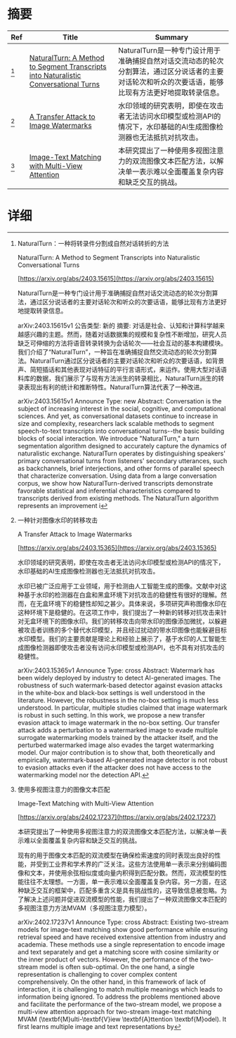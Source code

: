 # 摘要

| Ref | Title | Summary |
| --- | --- | --- |
| [^1] | [NaturalTurn: A Method to Segment Transcripts into Naturalistic Conversational Turns](https://arxiv.org/abs/2403.15615) | NaturalTurn是一种专门设计用于准确捕捉自然对话交流动态的轮次分割算法，通过区分说话者的主要对话轮次和听众的次要话语，能够比现有方法更好地提取转录信息。 |
| [^2] | [A Transfer Attack to Image Watermarks](https://arxiv.org/abs/2403.15365) | 水印领域的研究表明，即使在攻击者无法访问水印模型或检测API的情况下，水印基础的AI生成图像检测器也无法抵抗对抗攻击。 |
| [^3] | [Image-Text Matching with Multi-View Attention](https://arxiv.org/abs/2402.17237) | 本研究提出了一种使用多视图注意力的双流图像文本匹配方法，以解决单一表示难以全面覆盖复杂内容和缺乏交互的挑战。 |

# 详细

[^1]: NaturalTurn：一种将转录件分割成自然对话转折的方法

    NaturalTurn: A Method to Segment Transcripts into Naturalistic Conversational Turns

    [https://arxiv.org/abs/2403.15615](https://arxiv.org/abs/2403.15615)

    NaturalTurn是一种专门设计用于准确捕捉自然对话交流动态的轮次分割算法，通过区分说话者的主要对话轮次和听众的次要话语，能够比现有方法更好地提取转录信息。

    

    arXiv:2403.15615v1 公告类型: 新的 摘要: 对话是社会、认知和计算科学越来越感兴趣的主题。然而，随着对话数据集的规模和复杂性不断增加，研究人员缺乏可伸缩的方法将语音转录转换为会话轮次——社会互动的基本构建模块。我们介绍了“NaturalTurn”，一种旨在准确捕捉自然交流动态的轮次分割算法。NaturalTurn通过区分说话者的主要对话轮次和听众的次要话语，如背景声、简短插话和其他表现对话特征的平行言语形式，来运作。使用大型对话语料库的数据，我们展示了与现有方法派生的转录相比，NaturalTurn派生的转录表现出有利的统计和推断特性。NaturalTurn算法代表了一种改进。

    arXiv:2403.15615v1 Announce Type: new  Abstract: Conversation is the subject of increasing interest in the social, cognitive, and computational sciences. And yet, as conversational datasets continue to increase in size and complexity, researchers lack scalable methods to segment speech-to-text transcripts into conversational turns--the basic building blocks of social interaction. We introduce "NaturalTurn," a turn segmentation algorithm designed to accurately capture the dynamics of naturalistic exchange. NaturalTurn operates by distinguishing speakers' primary conversational turns from listeners' secondary utterances, such as backchannels, brief interjections, and other forms of parallel speech that characterize conversation. Using data from a large conversation corpus, we show how NaturalTurn-derived transcripts demonstrate favorable statistical and inferential characteristics compared to transcripts derived from existing methods. The NaturalTurn algorithm represents an improvement i
    
[^2]: 一种针对图像水印的转移攻击

    A Transfer Attack to Image Watermarks

    [https://arxiv.org/abs/2403.15365](https://arxiv.org/abs/2403.15365)

    水印领域的研究表明，即使在攻击者无法访问水印模型或检测API的情况下，水印基础的AI生成图像检测器也无法抵抗对抗攻击。

    

    水印已被广泛应用于工业领域，用于检测由人工智能生成的图像。文献中对这种基于水印的检测器在白盒和黑盒环境下对抗攻击的稳健性有很好的理解。然而，在无盒环境下的稳健性却知之甚少。具体来说，多项研究声称图像水印在这种环境下是稳健的。在这项工作中，我们提出了一种新的转移对抗攻击来针对无盒环境下的图像水印。我们的转移攻击向带水印的图像添加微扰，以躲避被攻击者训练的多个替代水印模型，并且经过扰动的带水印图像也能躲避目标水印模型。我们的主要贡献是理论上和经验上展示了，基于水印的人工智能生成图像检测器即使攻击者没有访问水印模型或检测API，也不具有对抗攻击的稳健性。

    arXiv:2403.15365v1 Announce Type: cross  Abstract: Watermark has been widely deployed by industry to detect AI-generated images. The robustness of such watermark-based detector against evasion attacks in the white-box and black-box settings is well understood in the literature. However, the robustness in the no-box setting is much less understood. In particular, multiple studies claimed that image watermark is robust in such setting. In this work, we propose a new transfer evasion attack to image watermark in the no-box setting. Our transfer attack adds a perturbation to a watermarked image to evade multiple surrogate watermarking models trained by the attacker itself, and the perturbed watermarked image also evades the target watermarking model. Our major contribution is to show that, both theoretically and empirically, watermark-based AI-generated image detector is not robust to evasion attacks even if the attacker does not have access to the watermarking model nor the detection API.
    
[^3]: 使用多视图注意力的图像文本匹配

    Image-Text Matching with Multi-View Attention

    [https://arxiv.org/abs/2402.17237](https://arxiv.org/abs/2402.17237)

    本研究提出了一种使用多视图注意力的双流图像文本匹配方法，以解决单一表示难以全面覆盖复杂内容和缺乏交互的挑战。

    

    现有的用于图像文本匹配的双流模型在确保检索速度的同时表现出良好的性能，并受到工业界和学术界的广泛关注。这些方法使用单一表示来分别编码图像和文本，并使用余弦相似度或向量内积得到匹配分数。然而，双流模型的性能往往不太理想。一方面，单一表示难以全面覆盖复杂内容。另一方面，在这种缺乏交互的框架中，匹配多重含义是具有挑战性的，这导致信息被忽略。为了解决上述问题并促进双流模型的性能，我们提出了一种双流图像文本匹配的多视图注意力方法MVAM（多视图注意力模型）。

    arXiv:2402.17237v1 Announce Type: cross  Abstract: Existing two-stream models for image-text matching show good performance while ensuring retrieval speed and have received extensive attention from industry and academia. These methods use a single representation to encode image and text separately and get a matching score with cosine similarity or the inner product of vectors. However, the performance of the two-stream model is often sub-optimal. On the one hand, a single representation is challenging to cover complex content comprehensively. On the other hand, in this framework of lack of interaction, it is challenging to match multiple meanings which leads to information being ignored. To address the problems mentioned above and facilitate the performance of the two-stream model, we propose a multi-view attention approach for two-stream image-text matching MVAM (\textbf{M}ulti-\textbf{V}iew \textbf{A}ttention \textbf{M}odel). It first learns multiple image and text representations by
    

